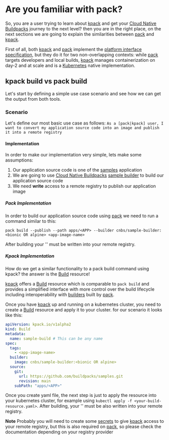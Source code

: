 # Are you familiar with pack?

So, you are a  user trying to learn about [kpack](_kpack) and get your [Cloud Native Buildpacks](_cnb) journey to the next level? then you are in the right place, on the next sections we are going to explain the similarities between [pack](_pack) and [kpack](_kpack).

First of all, both [kpack](_kpack) and [pack](_pack) implement the [platform interface](https://github.com/buildpacks/spec/blob/main/platform.md) [specification](https://github.com/buildpacks/spec/blob/main/platform.md), but they do it for two non-overlapping contexts: while [pack](_pack) targets developers and local builds, [kpack](_kpack) manages containerization on day-2 and at scale and is a [Kubernetes](https://kubernetes.io/) native implementation. 

## kpack build vs pack build

Let's start by defining a simple use case scenario and see how we can get the output from both tools. 

### Scenario

Let's define our most basic use case as follows: `As a [pack|kpack] user, I want to convert my application source code into an image and publish it into a remote registry`

#### Implementation

In order to make our implementation very simple, lets make some assumptions:
1. Our application source code is one of the [samples](https://github.com/buildpacks/samples/tree/main/apps) application 
2. We are going to use [Cloud Native Buildpacks](_cnb) [sample builder](https://hub.docker.com/r/cnbs/sample-builder) to build our application source code
3. We need **write** access to a remote registry to publish our application image

##### Pack Implementation

In order to build our application source code using [pack](_pack) we need to run a command similar to this:

`pack build --publish --path apps/<APP> --builder cnbs/sample-builder:<bionic OR alpine> <app-image-name>`

After building your '<app-image-name>' must be written into your remote registry.

##### Kpack Implementation

How do we get a similar functionality to a pack build command using kpack? the answer is the [Build](build.md) resource!

[kpack](_kpack) offers a [Build](build.md) resource which is comparable to `pack build` and provides a simplified interface with more control over the build lifecycle including interoperability with [builders](builders.md) built by [pack](_pack).

Once you have [kpack](_kpack) up and running on a kubernetes cluster, you need to create a [Build](build.md) resource and apply it to your cluster. for our scenario it looks like this:

```yaml
apiVersion: kpack.io/v1alpha2
kind: Build
metadata:
  name: sample-build # This can be any name
spec:
  tags:
    - <app-image-name>
  builder:
    image: cnbs/sample-builder:<bionic OR alpine>
  source:
    git:
      url: https://github.com/buildpacks/samples.git
      revision: main
    subPath: "apps/<APP>"
```

Once you create yaml file, the next step is just to apply the resource into your kubernetes cluster, for example using `kubectl apply -f <your-build-resource.yaml>`. After building, your '<app-image-name>' must be also written into your remote registry.

**Note** Probably you will need to create some [secrets](secrets.md) to give [kpack](_kpack) access to your remote registry, but this is also required on [pack](_pack), so please check the documentation depending on your registry provider


[_pack]: https://github.com/buildpacks/pack
[_kpack]: https://github.com/pivotal/kpack
[_cnb]: https://buildpacks.io
